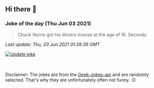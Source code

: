 ## Hi there 👋

### Joke of the day (Thu Jun 03 2021)
<!-- joke -->
>Chuck Norris got his drivers license at the age of 16. Seconds.
<!-- /joke -->

*Last update: Thu, 03 Jun 2021 01:28:39 GMT*

[![Update joke](https://github.com/nclskfm/nclskfm/actions/workflows/joke.yml/badge.svg)](https://github.com/nclskfm/nclskfm/actions/workflows/joke.yml)

<br><br>
Disclaimer: The jokes are from the [Geek-Jokes-api](https://github.com/sameerkumar18/geek-joke-api) and are randomly selected. That's why they are unfortunately often not funny. :D
